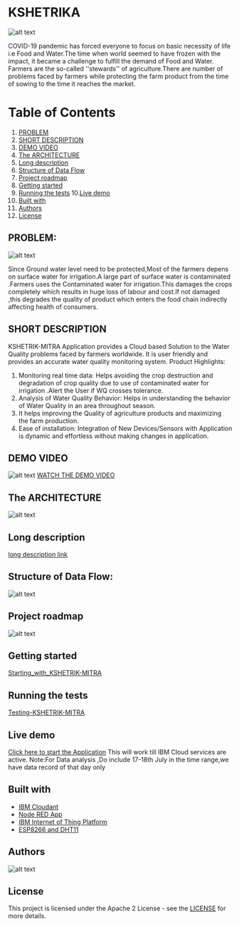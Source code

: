# KSHETRIKA
   ![alt text](https://github.com/AvinashSinghChauhan/Water-Quality-Monitoring/blob/master/Call%20For%20Code/images/Logo.png)
   
COVID-19 pandemic has forced  everyone to focus on basic necessity of life i.e Food and Water.The time when world seemed to have frozen with the impact, it became a challenge to fulfill the demand of Food and Water.
Farmers are the so-called ''stewards'' of agriculture.There are number of problems faced by farmers while protecting the farm product from the time of sowing to the time it reaches the market.
# Table of Contents
1. [PROBLEM]( #PROBLEM) 
2. [SHORT DESCRIPTION]( #SHORT-DESCRIPTION)
3. [DEMO VIDEO]( #demo-video) 
4. [The ARCHITECTURE]( #The-ARCHITECTURE)
5. [Long description]( #Long-description) 
6. [Structure of Data Flow]( #Structure-of-Data-Flow) 
7. [Project roadmap]( #Project-roadmap) 
8. [Getting started]( #Getting-started)  
9. [Running the tests]( #Running-the-tests)
10.[Live demo](#Live-demo)
11. [Built with]( #Built-with)  
12. [Authors]( #Authors) 
13. [License]( #License) 
 


## PROBLEM:
![alt text](https://github.com/AvinashSinghChauhan/Water-Quality-Monitoring/blob/master/Call%20For%20Code/images/PROBLEM.png)

Since Ground water level need to be protected,Most of the farmers depens on surface water for irrigation.A large part of surface water is contaminated .Farmers uses the Contaminated water for irrigation.This damages the crops completely which results in huge loss of labour and cost.If not damaged ,this degrades the quality of product which enters the food chain indirectly affecting health of consumers.
## SHORT DESCRIPTION
  KSHETRIK-MITRA Application provides a Cloud based Solution to the Water Quality problems faced by farmers worldwide. It is user friendly and provides an accurate water quality monitoring system.
Product Highlights:
1) Monitoring real time data: Helps avoiding the crop destruction and degradation of crop quality due to use of contaminated water for irrigation .Alert the User if WQ crosses tolerance.
2) Analysis of Water Quality Behavior: Helps in understanding the behavior of Water Quality in an area throughout season.
3) It helps improving the Quality of agriculture products and maximizing the farm production.
4) Ease of installation: Integration of New Devices/Sensors with Application is dynamic and effortless without making changes in application.

## DEMO VIDEO
   ![alt text](https://github.com/AvinashSinghChauhan/Water-Quality-Monitoring/blob/master/Call%20For%20Code/images/Capture.JPG)
   [WATCH THE DEMO VIDEO](https://www.youtube.com/watch?v=OEyPO8JLR_s&feature=youtu.be)
## The ARCHITECTURE 
   ![alt text]( https://github.com/AvinashSinghChauhan/Water-Quality-Monitoring/blob/master/Call%20For%20Code/images/Data-flow-updated.png)
   
## Long description
[long description link](https://github.com/AvinashSinghChauhan/Water-Quality-Monitoring/blob/master/Call%20For%20Code/Documents/Long%20Description.pdf) 

## Structure of Data Flow:
![alt text](https://github.com/AvinashSinghChauhan/Water-Quality-Monitoring/blob/master/Call%20For%20Code/images/DATA_STRUCTURE.png)

## Project roadmap
  ![alt text](https://github.com/AvinashSinghChauhan/Water-Quality-Monitoring/blob/master/Call%20For%20Code/images/ROADMAP.png)
## Getting started
 [Starting_with_KSHETRIK-MITRA ](https://github.com/AvinashSinghChauhan/Water-Quality-Monitoring/blob/master/Call%20For%20Code/Documents/Starting_with_KSHETRIK-MITRA.pdf)
## Running the tests
 [Testing-KSHETRIK-MITRA](https://github.com/AvinashSinghChauhan/Water-Quality-Monitoring/blob/master/Call%20For%20Code/Documents/Testing-KSHETRIK-MITRA.pdf)
## Live demo
  [Click here to start the Application](https://node-red-vwzba.eu-gb.mybluemix.net/ui/#!/0?socketid=0YnH0HamOe7fAMXXAAFF)
  This will work till IBM Cloud services are active.
  Note:For Data analysis ,Do include 17-18th July in the time range,we have data record of that day only
## Built with
* [IBM Cloudant](https://cloud.ibm.com/catalog?search=cloudant#search_results)
* [Node RED App](https://cloud.ibm.com/catalog?search=Node-RED%20App#search_results)
* [IBM Internet of Thing Platform](https://cloud.ibm.com/catalog?search=Internet%20of%20things%20platform#search_results)
* [ESP8266 and DHT11](https://binnes.github.io/esp8266Workshop/part1/)

## Authors
![alt text](https://github.com/AvinashSinghChauhan/Water-Quality-Monitoring/blob/master/Call%20For%20Code/images/AUTHOR.png)
## License
 This project is licensed under the Apache 2 License - see the [LICENSE](https://github.com/Code-and-Response/Project-Sample/blob/master/LICENSE) for more details.
 

